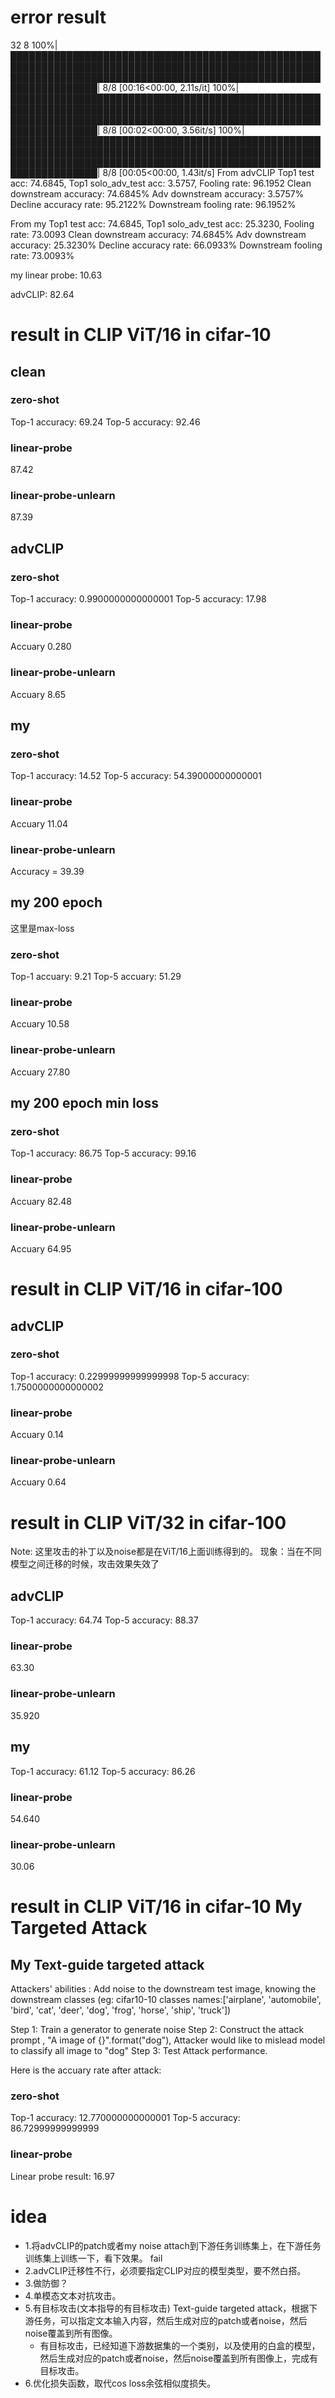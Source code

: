 
# error result
32 8
100%|████████████████████████████████████████████████████████████████████████████████████████████████████████████████████████████████████████████████████████████████████| 8/8 [00:16<00:00,  2.11s/it]
100%|████████████████████████████████████████████████████████████████████████████████████████████████████████████████████████████████████████████████████████████████████| 8/8 [00:02<00:00,  3.56it/s]
100%|████████████████████████████████████████████████████████████████████████████████████████████████████████████████████████████████████████████████████████████████████| 8/8 [00:05<00:00,  1.43it/s]
From advCLIP
Top1 test acc: 74.6845, Top1 solo_adv_test acc: 3.5757, Fooling rate: 96.1952
Clean downstream accuracy: 74.6845%
Adv downstream accuracy: 3.5757%
Decline accuracy rate: 95.2122%
Downstream fooling rate: 96.1952%

From my
Top1 test acc: 74.6845, Top1 solo_adv_test acc: 25.3230, Fooling rate: 73.0093
Clean downstream accuracy: 74.6845%
Adv downstream accuracy: 25.3230%
Decline accuracy rate: 66.0933%
Downstream fooling rate: 73.0093%

my linear probe:
10.63

advCLIP:
82.64

# result in CLIP ViT/16 in cifar-10

## clean
### zero-shot
Top-1 accuracy: 69.24
Top-5 accuracy: 92.46
### linear-probe
87.42
### linear-probe-unlearn
87.39

## advCLIP
### zero-shot
Top-1 accuracy: 0.9900000000000001
Top-5 accuracy: 17.98
### linear-probe
Accuary 0.280
### linear-probe-unlearn
Accuary 8.65

## my
### zero-shot
Top-1 accuracy: 14.52
Top-5 accuracy: 54.39000000000001
### linear-probe
Accuary 11.04
### linear-probe-unlearn
Accuracy = 39.39

## my 200 epoch
这里是max-loss
### zero-shot
Top-1 accuary: 9.21
Top-5 accuary: 51.29
### linear-probe
Accuary 10.58
### linear-probe-unlearn
Accuary 27.80

## my 200 epoch min loss
### zero-shot
Top-1 accuracy: 86.75
Top-5 accuracy: 99.16
### linear-probe
Accuary 82.48
### linear-probe-unlearn
Accuary 64.95


# result in CLIP ViT/16 in cifar-100
## advCLIP
### zero-shot
Top-1 accuracy: 0.22999999999999998
Top-5 accuracy: 1.7500000000000002
### linear-probe
Accuary 0.14
### linear-probe-unlearn
Accuary 0.64

# result in CLIP ViT/32 in cifar-100 
Note: 这里攻击的补丁以及noise都是在ViT/16上面训练得到的。
现象：当在不同模型之间迁移的时候，攻击效果失效了

## advCLIP
Top-1 accuracy: 64.74
Top-5 accuracy: 88.37
### linear-probe
63.30
### linear-probe-unlearn
35.920

## my
Top-1 accuracy: 61.12
Top-5 accuracy: 86.26
### linear-probe
54.640
### linear-probe-unlearn
30.06

# result in CLIP ViT/16 in cifar-10 My Targeted Attack
## My Text-guide targeted attack
Attackers' abilities : Add noise to the downstream test image, knowing the downstream classes 
(eg: cifar10-10 classes names:['airplane', 'automobile', 'bird', 'cat', 'deer', 'dog', 'frog', 'horse', 'ship', 'truck'])

Step 1:
Train a generator to generate noise
Step 2:
Construct the attack prompt , "A image of {}".format("dog"), Attacker would like to mislead model to classify all image to "dog"
Step 3:
Test Attack performance.

Here is the accuary rate after attack:
### zero-shot
Top-1 accuracy: 12.770000000000001
Top-5 accuracy: 86.72999999999999
### linear-probe
Linear probe result: 16.97

# idea
- 1.将advCLIP的patch或者my noise attach到下游任务训练集上，在下游任务训练集上训练一下，看下效果。 fail
- 2.advCLIP迁移性不行，必须要指定CLIP对应的模型类型，要不然白搭。
- 3.做防御？
- 4.单模态文本对抗攻击。
- 5.有目标攻击(文本指导的有目标攻击) Text-guide targeted attack，根据下游任务，可以指定文本输入内容，然后生成对应的patch或者noise，然后noise覆盖到所有图像。
    - 有目标攻击，已经知道下游数据集的一个类别，以及使用的白盒的模型，然后生成对应的patch或者noise，然后noise覆盖到所有图像上，完成有目标攻击。
- 6.优化损失函数，取代cos loss余弦相似度损失。